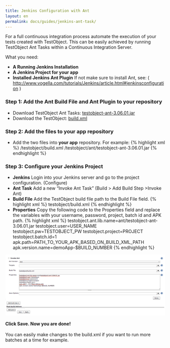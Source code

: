 ```yaml
---
title: Jenkins Configuration with Ant
layout: en
permalink: docs/guides/jenkins-ant-task/
---
```


For a full continuous integration process automate the execution of your tests created with TestObject. This can be easily achieved by running TestObject Ant Tasks within a Continuous Integration Server.

What you need:

+ <strong>A Running Jenkins Installation</strong>
+ <strong>A Jenkins Project for your app</strong>
+ <strong>Installed Jenkins Ant Plugin</strong> If not make sure to install Ant, see: ( <a href="http://www.vogella.com/tutorials/Jenkins/article.html#jenkinsconfiguration" target="_blank">http://www.vogella.com/tutorials/Jenkins/article.html#jenkinsconfiguration</a> )


<h3 id="step1">Step 1: Add the Ant Build File and Ant Plugin to your repository</h3>

+ Download TestObject Ant Tasks: <a href="/attachments/guide/ant-task/testobject-ant-3.06.01.jar" target="_blank">testobject-ant-3.06.01.jar</a>
+ Download the TestObject: <a href="https://raw2.github.com/testobject/calculator/master/testobject/build.xml" target="_blank">build.xml</a>

<h3 id="step2">Step 2: Add the files to your app repository</h3>

+ Add the two files into <strong>your app</strong> repository. For example:
{% highlight xml %}
/testobject/build.xml
/testobject/ant/testobject-ant-3.06.01.jar
{% endhighlight %}

<h3 id="step3">Step 3: Configure your Jenkins Project</h3>

+ <strong>Jenkins</strong>
Login into your Jenkins server and go to the project configuration. (Configure)
+ <strong>Ant Task</strong>
Add a new “Invoke Ant Task” (Build > Add Build Step >Invoke Ant)
+ <strong>Build File</strong>
Add the TestObject build file path to the Build File field.
{% highlight xml %}
testobject/build.xml
{% endhighlight %}
+ <strong>Properties</strong>
Copy the following code to the Properties field and replace the variables with your username, password, project, batch id and APK path.
{% highlight xml %}
testobject.ant.lib.name=ant/testobject-ant-3.06.01.jar
testobject.user=USER_NAME
testobject.pw=TESTOBJECT_PW
testobject.project=PROJECT
testobject.batch.id=1
apk.path=PATH_TO_YOUR_APK_BASED_ON_BUILD_XML_PATH
apk.version.name=demoApp-$BUILD_NUMBER
{% endhighlight %}

<img class="center shadow" src="/img/guides/jenkins-ant-config.png">

<strong>Click Save. Now you are done!</strong></br></br>
You can easily make changes to the build.xml if you want to run more batches at a time for example.

